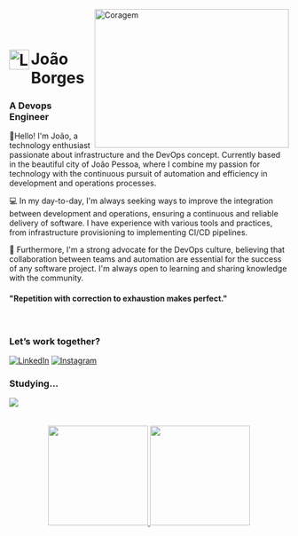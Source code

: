 <img align="right" padding="20px" alt="Coragem" height="250" width="350" border-radios="30" src="https://gifs.eco.br/wp-content/uploads/2022/11/gifs-de-programador-29.gif">

<h1>
   <br> <a href="https://github.com/johnpaulnasc/jonhpaul5">
     <img align="left" alt="Lua" width="36px" src="https://i.pinimg.com/originals/44/a7/10/44a710f29062f87045990c6b30675f54.png"></a>
    <span>João Borges</span>
</h1>
<h3>A Devops Engineer</h3>
<p align="justfy">👋Hello! I'm João, a technology enthusiast passionate about infrastructure and the DevOps concept. Currently based in the beautiful city of João Pessoa, where I combine my passion for technology with the continuous pursuit of automation and efficiency in development and operations processes.
<br>
<p align="justfy">💻 In my day-to-day, I'm always seeking ways to improve the integration between development and operations, ensuring a continuous and reliable delivery of software. I have experience with various tools and practices, from infrastructure provisioning to implementing CI/CD pipelines.
<p align="justfy">🔧 Furthermore, I'm a strong advocate for the DevOps culture, believing that collaboration between teams and automation are essential for the success of any software project. I'm always open to learning and sharing knowledge with the community.
<br>
<h4>"Repetition with correction to exhaustion makes perfect."</h4></p>

<br> <h3>Let’s work together?</h3> 

[![LinkedIn](https://img.shields.io/badge/-johnpaulnasc-000?style=for-the-badge&logo=linkedin&logoColor=62b1d4&color:FFF)](https://www.linkedin.com/in/jo%C3%A3o-borges-1a01aa221/) 
[![Instagram](https://img.shields.io/badge/-johnpaulnasc-000?style=for-the-badge&logo=instagram&logoColor=62b1d4&color:FFF)](https://www.instagram.com/johnpaulnasc/) 

<h3 align="left">Studying...</h3>
<div>
  <img src="https://skillicons.dev/icons?i=js,ts,py,java,c,cpp,docker,go,kubernetes,git,postgres,kafka,rabbitmq&perline=8" />
<br><br>
</div>
 <br>

 <div align="center">
  <a href="https://github.com/johnpaulnasc">
  <img height="180em" src="https://github-readme-stats.vercel.app/api?username=johnpaulnasc&show_icons=true&theme=tokyonight&include_all_commits=true&count_private=true"/>
  <img height="180em" src="https://github-readme-stats.vercel.app/api/top-langs/?username=johnpaulnasc&layout=compact&langs_count=7&theme=tokyonight"/>
</div>







